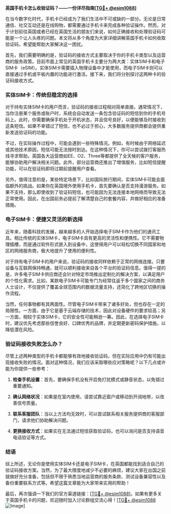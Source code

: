 **英国手机卡怎么收验证码？——一份详尽指南[[TG💪+ @esim1088](https://t.me/s/esim1088)]**

在当今数字化时代，手机卡已经成为了我们生活中不可或缺的一部分。无论是日常通信、社交互动还是在线购物，都需要通过手机卡来完成各种验证操作。然而，对于计划前往英国或者已经在英国生活的朋友们来说，如何正确接收和处理验证码可能是一个让人头疼的问题。本文将从多个角度为大家详细讲解英国手机卡如何收取验证码，希望能帮助大家解决这一困扰。

首先，我们需要明确的是，验证码的接收方式主要取决于你的手机卡类型以及运营商的服务政策。目前市面上常见的英国手机卡主要分为两大类：实体SIM卡和电子SIM卡（eSIM）。实体SIM卡需要插入物理设备中才能使用，而电子SIM卡则可以直接通过手机或平板内置的功能进行激活。接下来，我们将分别探讨这两种卡的验证码接收方式。

### 实体SIM卡：传统但稳定的选择

对于持有实体SIM卡的用户而言，验证码的接收过程相对简单直接。通常情况下，当你注册某个服务或账户时，系统会自动发送一条包含验证码的短信到你的手机号码上。此时，你需要确保手机处于开机状态，并且信号良好，以便能够及时接收到这条短信。如果不幸错过了短信，也不必过于担心，大多数服务提供商都会提供重新发送验证码的功能。

不过，在实际操作过程中，可能会遇到一些特殊情况。例如，有时候由于网络延迟或其他技术原因，短信可能无法按时到达。在这种情况下，你可以尝试拨打客服热线寻求帮助。英国各大运营商如EE、O2、Three等都提供了全天候的客户服务，能够协助用户解决相关问题。此外，部分运营商还推出了增值服务，比如短信提醒功能，可以在验证码即将过期前提醒用户查看。

另外，值得注意的是，某些特定场景下，比如国际旅行期间，实体SIM卡可能会面临额外的挑战。如果你在英国境外使用手机卡，首先要确认是否支持漫游服务。如果不支持，那么即使收到了验证码短信，也可能因为无法连接本地网络而导致无法正常使用。因此，在出国前务必提前了解清楚自己的套餐内容，并做好相应的准备措施。

### 电子SIM卡：便捷又灵活的新选择

近年来，随着科技的发展，越来越多的人开始选择电子SIM卡作为他们的通讯工具。相比传统的实体SIM卡，电子SIM卡具有更高的灵活性和便携性。它不需要物理插槽，而是通过软件形式嵌入到设备中，这使得用户可以轻松切换不同国家和地区的网络服务商，极大地提升了使用的便利性。

对于持有电子SIM卡的用户来说，验证码的接收同样依赖于正常的网络连接。只要设备与互联网保持畅通，就可以顺利接收来自各个平台的验证码信息。值得一提的是，许多电子SIM卡供应商还会针对特定市场推出定制化的解决方案，以满足用户的个性化需求。比如，某款电子SIM卡可能专门为经常往返于多个国家之间的商务人士设计，不仅提供了覆盖全球范围内的数据流量支持，还简化了跨地区切换的操作流程。

当然，任何事物都有其两面性。尽管电子SIM卡带来了诸多好处，但也存在一定的局限性。一方面，由于它是基于云端存储的技术，因此对设备硬件的要求较高；另一方面，相较于实体SIM卡，它的安全性可能稍逊一筹。因此，在选择电子SIM卡时，建议优先考虑那些信誉良好、口碑优秀的品牌，并定期更新密码保护措施，以降低潜在风险。

### 验证码接收失败怎么办？

尽管上述两种类型的手机卡都能够有效地接收验证码，但在实际应用中仍有可能出现接收失败的情况。面对这种情况，我们应该采取哪些应对策略呢？以下几点或许能为你提供一些参考：

1. **检查手机设置**：首先，要确保手机没有开启免打扰模式或静音状态，以免错过重要通知。
   
2. **确认网络状况**：如果是在室内使用，请尝试靠近窗户或移动到开阔地带，以改善信号质量。
   
3. **联系客服团队**：当以上方法均无效时，可以尝试联系相关服务提供商的客服部门，请求他们协助解决问题。
   
4. **更换接收方式**：如果实在无法通过短信获取验证码，也可以询问是否支持语音电话验证等方式。

### 结语

综上所述，无论你是使用实体SIM卡还是电子SIM卡，在英国都能找到适合自己的验证码接收方案。当然，为了最大限度地减少不必要的麻烦，建议大家在出国之前就做好充分准备，包括但不限于熟悉当地运营商的服务条款、测试设备兼容性以及备份重要联系方式等。希望这篇文章能为大家带来实用的帮助！

最后，再次强调一下我们的官方渠道链接：[[TG💪+ @esim1088](https://t.me/s/esim1088)]。如果有更多关于英国手机卡的问题，欢迎随时加入讨论群组交流心得！[[TG💪+ @esim1088](https://t.me/s/esim1088) ![Image](https://i.postimg.cc/4NQfJmqS/Snipaste-2025-05-13-00-14-12.png)]
